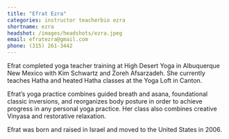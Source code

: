 ```yaml
---
title: "Efrat Ezra"
categories: instructor teacherbio ezra
shortname: ezra
headshot: /images/headshots/ezra.jpeg
email: efratezra@gmail.com
phone: (315) 261-3442
---
```

Efrat completed yoga teacher training at High Desert Yoga in Albuquerque New Mexico with Kim Schwartz and Zoreh Afsarzadeh. She currently teaches Hatha and heated Hatha classes at the Yoga Loft in Canton.

Efrat’s yoga practice combines guided breath and asana, foundational classic inversions, and reorganizes body posture in order to achieve progress in any personal yoga practice. Her class also combines creative Vinyasa and restorative relaxation.

Efrat was born and raised in Israel and moved to the United States in 2006.
